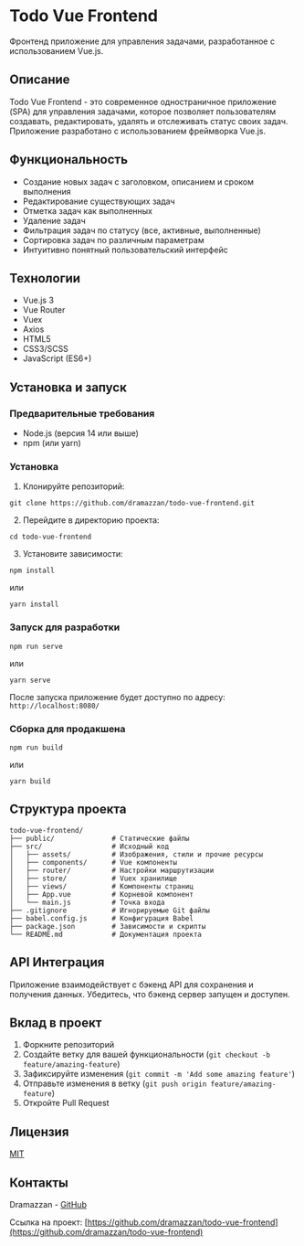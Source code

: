 # Todo Vue Frontend

Фронтенд приложение для управления задачами, разработанное с использованием Vue.js.

## Описание

Todo Vue Frontend - это современное одностраничное приложение (SPA) для управления задачами, которое позволяет пользователям создавать, редактировать, удалять и отслеживать статус своих задач. Приложение разработано с использованием фреймворка Vue.js.

## Функциональность

- Создание новых задач с заголовком, описанием и сроком выполнения
- Редактирование существующих задач
- Отметка задач как выполненных
- Удаление задач
- Фильтрация задач по статусу (все, активные, выполненные)
- Сортировка задач по различным параметрам
- Интуитивно понятный пользовательский интерфейс

## Технологии

- Vue.js 3
- Vue Router
- Vuex
- Axios
- HTML5
- CSS3/SCSS
- JavaScript (ES6+)

## Установка и запуск

### Предварительные требования

- Node.js (версия 14 или выше)
- npm (или yarn)

### Установка

1. Клонируйте репозиторий:
```
git clone https://github.com/dramazzan/todo-vue-frontend.git
```

2. Перейдите в директорию проекта:
```
cd todo-vue-frontend
```

3. Установите зависимости:
```
npm install
```
или
```
yarn install
```

### Запуск для разработки

```
npm run serve
```
или
```
yarn serve
```

После запуска приложение будет доступно по адресу: `http://localhost:8080/`

### Сборка для продакшена

```
npm run build
```
или
```
yarn build
```

## Структура проекта

```
todo-vue-frontend/
├── public/              # Статические файлы
├── src/                 # Исходный код
│   ├── assets/          # Изображения, стили и прочие ресурсы
│   ├── components/      # Vue компоненты
│   ├── router/          # Настройки маршрутизации
│   ├── store/           # Vuex хранилище
│   ├── views/           # Компоненты страниц
│   ├── App.vue          # Корневой компонент
│   └── main.js          # Точка входа
├── .gitignore           # Игнорируемые Git файлы
├── babel.config.js      # Конфигурация Babel
├── package.json         # Зависимости и скрипты
└── README.md            # Документация проекта
```

## API Интеграция

Приложение взаимодействует с бэкенд API для сохранения и получения данных. Убедитесь, что бэкенд сервер запущен и доступен.

## Вклад в проект

1. Форкните репозиторий
2. Создайте ветку для вашей функциональности (`git checkout -b feature/amazing-feature`)
3. Зафиксируйте изменения (`git commit -m 'Add some amazing feature'`)
4. Отправьте изменения в ветку (`git push origin feature/amazing-feature`)
5. Откройте Pull Request

## Лицензия

[MIT](https://choosealicense.com/licenses/mit/)

## Контакты

Dramazzan - [GitHub](https://github.com/dramazzan)

Ссылка на проект: [https://github.com/dramazzan/todo-vue-frontend](https://github.com/dramazzan/todo-vue-frontend)
